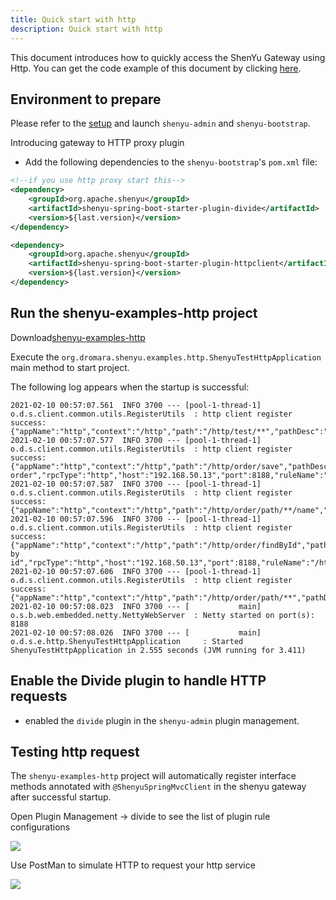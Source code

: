 ```yaml
---
title: Quick start with http
description: Quick start with http
---
```


This document introduces how to quickly access the ShenYu Gateway using Http. You can get the code example of this document by clicking [here](https://github.com/dromara/shenyu/tree/master/shenyu-examples/shenyu-examples-http).

## Environment to prepare

Please refer to the [setup](../shenyu-set-up) and launch `shenyu-admin` and `shenyu-bootstrap`.

Introducing gateway to HTTP proxy plugin

* Add the following dependencies to the `shenyu-bootstrap`'s `pom.xml` file:

```xml
<!--if you use http proxy start this-->
<dependency>
    <groupId>org.apache.shenyu</groupId>
    <artifactId>shenyu-spring-boot-starter-plugin-divide</artifactId>
    <version>${last.version}</version>
</dependency>

<dependency>
    <groupId>org.apache.shenyu</groupId>
    <artifactId>shenyu-spring-boot-starter-plugin-httpclient</artifactId>
    <version>${last.version}</version>
</dependency>
```

## Run the shenyu-examples-http project

Download[shenyu-examples-http](https://github.com/dromara/shenyu/tree/master/shenyu-examples/shenyu-examples-http)

Execute the `org.dromara.shenyu.examples.http.ShenyuTestHttpApplication` main method to start project.

The following log appears when the startup is successful:
```shell
2021-02-10 00:57:07.561  INFO 3700 --- [pool-1-thread-1] o.d.s.client.common.utils.RegisterUtils  : http client register success: {"appName":"http","context":"/http","path":"/http/test/**","pathDesc":"","rpcType":"http","host":"192.168.50.13","port":8188,"ruleName":"/http/test/**","enabled":true,"registerMetaData":false} 
2021-02-10 00:57:07.577  INFO 3700 --- [pool-1-thread-1] o.d.s.client.common.utils.RegisterUtils  : http client register success: {"appName":"http","context":"/http","path":"/http/order/save","pathDesc":"Save order","rpcType":"http","host":"192.168.50.13","port":8188,"ruleName":"/http/order/save","enabled":true,"registerMetaData":false} 
2021-02-10 00:57:07.587  INFO 3700 --- [pool-1-thread-1] o.d.s.client.common.utils.RegisterUtils  : http client register success: {"appName":"http","context":"/http","path":"/http/order/path/**/name","pathDesc":"","rpcType":"http","host":"192.168.50.13","port":8188,"ruleName":"/http/order/path/**/name","enabled":true,"registerMetaData":false} 
2021-02-10 00:57:07.596  INFO 3700 --- [pool-1-thread-1] o.d.s.client.common.utils.RegisterUtils  : http client register success: {"appName":"http","context":"/http","path":"/http/order/findById","pathDesc":"Find by id","rpcType":"http","host":"192.168.50.13","port":8188,"ruleName":"/http/order/findById","enabled":true,"registerMetaData":false} 
2021-02-10 00:57:07.606  INFO 3700 --- [pool-1-thread-1] o.d.s.client.common.utils.RegisterUtils  : http client register success: {"appName":"http","context":"/http","path":"/http/order/path/**","pathDesc":"","rpcType":"http","host":"192.168.50.13","port":8188,"ruleName":"/http/order/path/**","enabled":true,"registerMetaData":false} 
2021-02-10 00:57:08.023  INFO 3700 --- [           main] o.s.b.web.embedded.netty.NettyWebServer  : Netty started on port(s): 8188
2021-02-10 00:57:08.026  INFO 3700 --- [           main] o.d.s.e.http.ShenyuTestHttpApplication     : Started ShenyuTestHttpApplication in 2.555 seconds (JVM running for 3.411) 
```

## Enable the Divide plugin to handle HTTP requests

* enabled the `divide` plugin in the `shenyu-admin` plugin management.

## Testing http request

The `shenyu-examples-http` project will automatically register interface methods annotated with `@ShenyuSpringMvcClient` in the shenyu gateway after successful startup.

Open Plugin Management -> divide to see the list of plugin rule configurations

![](/img/soul/quick-start/http/rule-list.png)

Use PostMan to simulate HTTP to request your http service

![](/img/soul/quick-start/http/postman-test.png)
